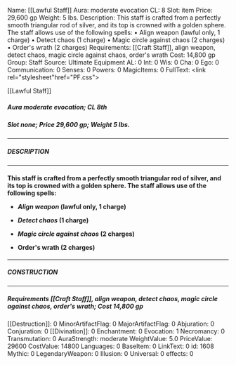 Name: [[Lawful Staff]]
Aura: moderate evocation
CL: 8
Slot: item
Price: 29,600 gp
Weight: 5 lbs.
Description: This staff is crafted from a perfectly smooth triangular rod of silver, and its top is crowned with a golden sphere. The staff allows use of the following spells: • Align weapon (lawful only, 1 charge) • Detect chaos (1 charge) • Magic circle against chaos (2 charges) • Order's wrath (2 charges)
Requirements: [[Craft Staff]], align weapon, detect chaos, magic circle against chaos, order's wrath
Cost: 14,800 gp
Group: Staff
Source: Ultimate Equipment
AL: 0
Int: 0
Wis: 0
Cha: 0
Ego: 0
Communication: 0
Senses: 0
Powers: 0
MagicItems: 0
FullText: <link rel="stylesheet"href="PF.css"><div class="heading"><p class="alignleft">[[Lawful Staff]]</p><div style="clear: both;"></div></div><div><h5><b>Aura </b>moderate evocation; <b>CL </b>8th</h5><h5><b>Slot </b>none; <b>Price </b>29,600 gp; <b>Weight </b>5 lbs.</h5></div><hr/><div><h5><b>DESCRIPTION</b></h5></div><hr/><div><h4><p>This staff is crafted from a perfectly smooth triangular rod of silver, and its top is crowned with a golden sphere. The staff allows use of the following spells: </p><p><ul><li> <i>Align weapon</i> (lawful only, 1 charge) </p><p><li> <i>Detect chaos</i> (1 charge) </p><p><li> <i>Magic circle against chaos</i> (2 charges) </p><p><li> Order's wrath (2 charges)</ul></p></h4></div><hr/><div><h5><b>CONSTRUCTION</b></h5></div><hr/><div><h5><b>Requirements </b>[[Craft Staff]], <i>align weapon</i>, <i>detect chaos</i>, <i>magic circle against chaos</i>, <i>order's wrath</i>; <b>Cost </b>14,800 gp</h5></div>
[[Destruction]]: 0
MinorArtifactFlag: 0
MajorArtifactFlag: 0
Abjuration: 0
Conjuration: 0
[[Divination]]: 0
Enchantment: 0
Evocation: 1
Necromancy: 0
Transmutation: 0
AuraStrength: moderate
WeightValue: 5.0
PriceValue: 29600
CostValue: 14800
Languages: 0
BaseItem: 0
LinkText: 0
id: 1608
Mythic: 0
LegendaryWeapon: 0
Illusion: 0
Universal: 0
effects: 0

